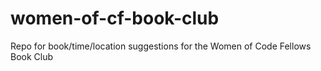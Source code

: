 # women-of-cf-book-club
Repo for book/time/location suggestions for the Women of Code Fellows Book Club
